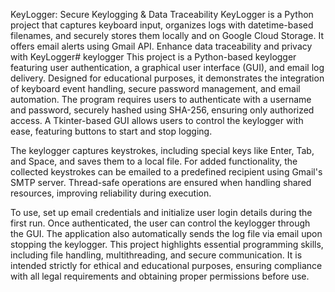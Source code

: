 KeyLogger: Secure Keylogging & Data Traceability KeyLogger is a Python project that captures keyboard input, organizes logs with datetime-based filenames, and securely stores them locally and on Google Cloud Storage. It offers email alerts using Gmail API. Enhance data traceability and privacy with KeyLogger# keylogger 
This project is a Python-based keylogger featuring user authentication, a graphical user interface (GUI), and email log delivery. Designed for educational purposes, it demonstrates the integration of keyboard event handling, secure password management, and email automation. The program requires users to authenticate with a username and password, securely hashed using SHA-256, ensuring only authorized access. A Tkinter-based GUI allows users to control the keylogger with ease, featuring buttons to start and stop logging.

The keylogger captures keystrokes, including special keys like Enter, Tab, and Space, and saves them to a local file. For added functionality, the collected keystrokes can be emailed to a predefined recipient using Gmail's SMTP server. Thread-safe operations are ensured when handling shared resources, improving reliability during execution.

To use, set up email credentials and initialize user login details during the first run. Once authenticated, the user can control the keylogger through the GUI. The application also automatically sends the log file via email upon stopping the keylogger. This project highlights essential programming skills, including file handling, multithreading, and secure communication. It is intended strictly for ethical and educational purposes, ensuring compliance with all legal requirements and obtaining proper permissions before use.
